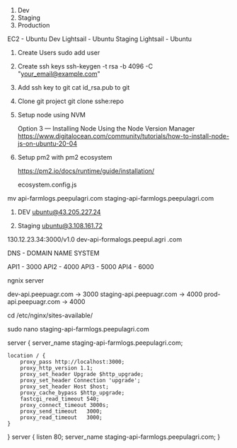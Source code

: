1) Dev
3) Staging
3) Production

EC2 - Ubuntu
Dev Lightsail - Ubuntu
Staging Lightsail - Ubuntu

1) Create Users
    sudo add user
2) Create ssh keys
     ssh-keygen -t rsa -b 4096 -C "your_email@example.com"
3) Add ssh key to git
     cat id_rsa.pub  to git
4) Clone git project
     git clone sshe:repo
5) Setup node using NVM

      Option 3 — Installing Node Using the Node Version Manager
      https://www.digitalocean.com/community/tutorials/how-to-install-node-js-on-ubuntu-20-04

6) Setup pm2 with pm2 ecosystem
    
    https://pm2.io/docs/runtime/guide/installation/

    ecosystem.config.js

 mv api-farmlogs.peepulagri.com staging-api-farmlogs.peepulagri.com

1. DEV 
   ubuntu@43.205.227.24

2. Staging
   ubuntu@3.108.161.72


130.12.23.34:3000/v1.0
dev-api-formalogs.peepul.agri .com


DNS - DOMAIN NAME SYSTEM

API1 -  3000
API2 - 4000
API3 - 5000
API4 - 6000


ngnix server

dev-api.peepuagr.com -> 3000
staging-api.peepuagr.com -> 4000
prod-api.peepuagr.com -> 4000


cd /etc/nginx/sites-available/


sudo nano staging-api-farmlogs.peepulagri.com

server {
    server_name staging-api-farmlogs.peepulagri.com;

    location / {
        proxy_pass http://localhost:3000;
        proxy_http_version 1.1;
        proxy_set_header Upgrade $http_upgrade;
        proxy_set_header Connection 'upgrade';
        proxy_set_header Host $host;
        proxy_cache_bypass $http_upgrade;
        fastcgi_read_timeout 540;
        proxy_connect_timeout 3000s;
        proxy_send_timeout   3000;
        proxy_read_timeout   3000;
    }
}
server {
    listen 80;
    server_name staging-api-farmlogs.peepulagri.com;
}




